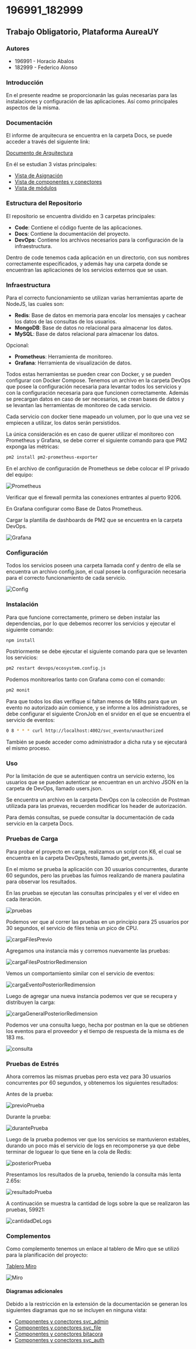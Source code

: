 # 196991_182999

## Trabajo Obligatorio, Plataforma AureaUY

### Autores

- 196991 - Horacio Abalos
- 182999 - Federico Alonso

### Introducción

En el presente readme se proporcionarán las guías necesarias para las instalaciones y configuración de las aplicaciones. Así como principales aspectos de la misma.

### Documentación

El informe de arquitecura se encuentra en la carpeta Docs, se puede acceder a través del siguiente link:

[Documento de Arquitectura](./docs/Documento%20de%20Arquitectura.pdf)

En él se estudian 3 vistas principales:

- [Vista de Asignación](./docs/Vista%20de%20asignaci%C3%B3n.pdf)
- [Vista de componentes y conectores](./docs/Vista%20de%20componentes%20y%20conectores%20svc_evento.pdf)
- [Vista de módulos](./docs/Vista%20de%20m%C3%B3dulos.pdf)

### Estructura del Repositorio

El repositorio se encuentra dividido en 3 carpetas principales:

- **Code**: Contiene el código fuente de las aplicaciones.
- **Docs**: Contiene la documentación del proyecto.
- **DevOps**: Contiene los archivos necesarios para la configuración de la infraestructura.

Dentro de code tenemos cada aplicación en un directorio, con sus nombres correctamente especificados, y además hay una carpeta donde se encuentran las aplicaciones de los servicios externos que se usan.

### Infraestructura

Para el correcto funcionamiento se utilizan varias herramientas aparte de NodeJS, las cuales son:

- **Redis**: Base de datos en memoria para encolar los mensajes y cachear los datos de las consultas de los usuarios.
- **MongoDB**: Base de datos no relacional para almacenar los datos.
- **MySQL**: Base de datos relacional para almacenar los datos.

Opcional:

- **Prometheus**: Herramienta de monitoreo.
- **Grafana**: Herramienta de visualización de datos.

Todos estas herramientas se pueden crear con Docker, y se pueden configurar con Docker Compose. Tenemos un archivo en la carpeta DevOps que posee la configuración necesaria para levantar todos los servicios y con la configuración necesaria para que funcionen correctamente. Además se precargan datos en caso de ser necesarios, se crean bases de datos y se levantan las herramientas de monitoreo de cada servicio.

Cada servicio con docker tiene mapeado un volumen, por lo que una vez se empiecen a utilizar, los datos serán persistidos.

La única consideración es en caso de querer utilizar el monitoreo con Prometheus y Grafana, se debe correr el siguiente comando para que PM2 exponga las métricas:

```bash
pm2 install pm2-prometheus-exporter
```

En el archivo de configuración de Prometheus se debe colocar el IP privado del equipo:

![Prometheus](./docs/assets/prom.png)

Verificar que el firewall permita las conexiones entrantes al puerto 9206.

En Grafana configurar como Base de Datos Prometheus.

Cargar la plantilla de dashboards de PM2 que se encuentra en la carpeta DevOps.

![Grafana](./docs/assets/grafana.png)

### Configuración

Todos los servicios poseen una carpeta llamada conf y dentro de ella se encuentra un archivo config.json, el cual posee la configuración necesaria para el correcto funcionamiento de cada servicio.

![Config](./docs/assets/configuracion.png)

### Instalación

Para que funcione correctamente, primero se deben instalar las dependencias, por lo que debemos recorrer los servicios y ejecutar el siguiente comando:

```bash
npm install
```

Postriormente se debe ejecutar el siguiente comando para que se levanten los servicios:

```bash
pm2 restart devops/ecosystem.config.js
```

Podemos monitorearlos tanto con Grafana como con el comando:

```bash
pm2 monit
```

Para que todos los días verifique si faltan menos de 168hs para que un evento no autorizado aún comience, y se informe a los administradores, se debe configurar el siguiente CronJob en el srvidor en el que se encuentra el servicio de eventos:

```bash
0 8 * * * curl http://localhost:4002/svc_evento/unauthorized
```

También se puede acceder como administrador a dicha ruta y se ejecutará el mismo proceso.

### Uso

Por la limitación de que se autentiquen contra un servicio externo, los usuarios que se pueden autenticar se encuentran en un archivo JSON en la carpeta de DevOps, llamado users.json.

Se encuentra un archivo en la carpeta DevOps con la colección de Postman utilizada para las pruevas, recuerden modificar los header de autorización.

Para demás consultas, se puede consultar la documentación de cada servicio en la carpeta Docs.

### Pruebas de Carga

Para probar el proyecto en carga, realizamos un script con K6, el cual se encuentra en la carpeta DevOps/tests, llamado get_events.js.

En el mismo se prueba la aplicación con 30 usuarios concurrentes, durante 60 segundos, pero las pruebas las fuimos realizando de manera paulatina para observar los resultados.

En las pruebas se ejecutan las consultas principales y el ver el video en cada iteración.

![pruebas](./docs/assets/pruebas.png)

Podemos ver que al correr las pruebas en un principio para 25 usuarios por 30 segundos, el servicio de files tenía un pico de CPU.

![cargaFilesPrevio](./docs/assets/cargaFilesPrevio.png)

Agregamos una instancia más y corremos nuevamente las pruebas:

![cargaFilesPostriorRedimension](./docs/assets/cargaFilesPosteriorRedimension.png)

Vemos un comportamiento similar con el servicio de eventos:

![cargaEventoPosteriorRedimension](./docs/assets/cargaEventosPosteriorRedimension.png)

Luego de agregar una nueva instancia podemos ver que se recupera y distribuyen la carga:

![cargaGeneralPosteriorRedimension](./docs/assets/cargaGeneralPosteriorRedimension.png)

Podemos ver una consulta luego, hecha por postman en la que se obtienen los eventos para el proveedor y el tiempo de respuesta de la misma es de 183 ms.

![consulta](./docs/assets/consulta.png)

### Pruebas de Estrés

Ahora corremos las mismas pruebas pero esta vez para 30 usuarios concurrentes por 60 segundos, y obtenemos los siguientes resultados:

Antes de la prueba:

![previoPrueba](./docs/assets/previoPrueba.png)

Durante la prueba:

![durantePrueba](./docs/assets/durantePrueba.png)

Luego de la prueba podemos ver que los servicios se mantuvieron estables, durando un poco más el servicio de logs en recomponerse ya que debe terminar de loguear lo que tiene en la cola de Redis:

![posteriorPrueba](./docs/assets/posteriorPrueba.png)

Presentamos los resultados de la prueba, teniendo la consulta más lenta 2.65s:

![resultadoPrueba](./docs/assets/resultadoPrueba.png)

A continuación se muestra la cantidad de logs sobre la que se realizaron las pruebas, 59921:

![cantidadDeLogs](./docs/assets/cantidadDeLogs.png)

### Complementos

Como complemento tenemos un enlace al tablero de Miro que se utilizó para la planificación del proyecto:

[Tablero Miro](https://miro.com/app/board/uXjVMIex_LY=/?share_link_id=974988375510)

![Miro](./docs/assets/tablero.png)

#### Diagramas adicionales

Debido a la restricción en la extensión de la documentación se generan los siguientes diagramas que no se incluyen en ninguna vista:

- [Componentes y conectores svc_admin](./docs/diagramas%20no%20usados/Componentes%20y%20conectores%20svc-admin.jpg)
- [Componentes y conectores svc_file](./docs/diagramas%20no%20usados/Componentes%20y%20conectores%20svc_file.jpg)
- [Componentes y conectores bitacora](./docs/diagramas%20no%20usados/componentes%20y%20conectores%20bitacora.jpg)
- [Componentes y conectores svc_auth](./docs/diagramas%20no%20usados/componentes%20y%20conectores%20svc_auth.jpg)
